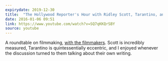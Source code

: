 ```yaml
---
expirydate: 2019-12-30
title:  "The Hollywood Reporter's Hour with Ridley Scott, Tarantino, and More"
date: 2016-01-06 09:51
link: https://www.youtube.com/watch?v=SQ7qKKQrSBY
source: youtube
---
```


A roundtable on filmmaking, [with the filmmakers](https://www.youtube.com/watch?v=SQ7qKKQrSBY). Scott is incredibly measured, Tarantino is quintessentially eccentric, and I enjoyed whenever the discussion turned to them talking about their own writing.
